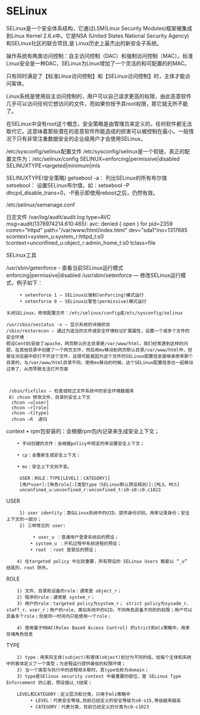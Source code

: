 # SELinux
  SELinux是一个安全体系结构，它通过LSM(Linux Security Modules)框架被集成到Linux Kernel 2.6.x中。它是NSA (United States National Security Agency)和SELinux社区的联合项目,是 Linux历史上最杰出的新安全子系统。

操作系统有两类访问控制：自主访问控制（DAC）和强制访问控制（MAC）。标准Linux安全是一种DAC，SELinux为Linux增加了一个灵活的和可配置的的MAC。

只有同时满足了【标准Linux访问控制】和【SELinux访问控制】时，主体才能访问客体。

Linux系统是使用自主访问控制的，用户可以自己请求更高的权限，由此恶意软件几乎可以访问任何它想访问的文件，而如果你授予其root权限，那它就无所不能了。

在SELinux中没有root这个概念，安全策略是由管理员来定义的，任何软件都无法取代它。这意味着那些潜在的恶意软件所能造成的损害可以被控制在最小。一般情况下只有非常注重数据安全的企业级用户才会使用SELinux。


/etc/sysconfig/selinux配置文件
  /etc/sysconfig/selinux是一个软链，真正的配置文件为：/etc/selinux/config 
    SELINUX=enforcing|permissive|disabled
    SELINUXTYPE=targeted|minimum|mls
    
SELINUXTYPE(安全策略)
   getsebool -a： 列出SELinux的所有布尔值
   setsebool： 设置SELinux布尔值，如：setsebool -P dhcpd_disable_trans=0，-P表示即使用reboot之后，仍然有效。


/etc/selinux/semanage.conf

日志文件
/var/log/audit/audit.log
type=AVC msg=audit(1378974214.610:465): avc:  denied  { open } for pid=2359 comm="httpd" path="/var/www/html/index.html" dev="sda1"ino=1317685 scontext=system_u:system_r:httpd_t:s0 tcontext=unconfined_u:object_r:admin_home_t:s0 tclass=file


 SELinux工具

 /usr/sbin/getenforce - 查看当前SELinux运行模式 enforcing|permissive|disabled
 /usr/sbin/setenforce — 修改SELinux运行模式，例子如下：

         • setenforce 1 — SELinux以强制(enforcing)模式运行
         • setenforce 0 — SELinux以警告(permissive)模式运行

    关闭SELinux，修改配置文件：/etc/selinux/config或/etc/sysconfig/selinux
    
    /usr/sbin/sestatus -v — 显示系统的详细状态
    /sbin/restorecon — 通过为适当的文件或安全环境标记扩展属性，设置一个或多个文件的安全环境
    假设CentOS安装了apache，网页默认的主目录是/var/www/html，我们经常遇到这样的问题，在其他目录中创建了一个网页文件，然后用mv移动到网页默认目录/var/www/html中，但是在浏览器中却打不开这个文件，这很可能是因为这个文件的SELinux配置信息是继承原来那个目录的，与/var/www/html目录不同，使用mv移动的时候，这个SELinux配置信息也一起移动过来了，从而导致无法打开页面
    
    
    
     /sbin/fixfiles — 检查或校正文件系统中的安全环境数据库
     8) chcon 修改文件、目录的安全上下文
      chcon –u[user]
      chcon –r[role]
      chcon –t[type] 
      chcon –R  递归
      
      
context
        • rpm包安装的：会根据rpm包内记录来生成安全上下文；

        • 手动创建的文件：会根据policy中规定的来设置安全上下文；

        • cp：会重新生成安全上下文；

        • mv：安全上下文则不变。
        
         USER：ROLE：TYPE[LEVEL[：CATEGORY]]
         [用户user]:[角色role]:[类型type（SELinux默认预设规则）]:[MLS、MCS]
         unconfined_u:unconfined_r:unconfined_t:s0-s0:c0.c1023 
         
USER

         1) user identity：类似Linux系统中的UID，提供身份识别，用来记录身份；安全上下文的一部分；
         2) 三种常见的 user:

              • user_u ：普通用户登录系统后的预设；
             • system_u ：开机过程中系统进程的预设；
             • root ：root 登录后的预设；

        4) 在targeted policy 中比较重要，所有预设的 SELinux Users 都是以 “_u” 结尾的，root 除外。
        
ROLE

        1) 文件、目录和设备的role：通常是 object_r；
        2) 程序的role：通常是 system_r；
        3) 用户的role：targeted policy为system_r； strict policy为sysadm_r、staff_r、user_r；用户的role，类似系统中的GID，不同角色具备不同的的权限；用户可以具备多个role；但是同一时间内只能使用一个role；        

        4) 使用基于RBAC(Roles Based Access Control) 的strict和mls策略中，用来存储角色信息
        
TYPE

        1) type：用来将主体(subject)和客体(object)划分为不同的组，给每个主体和系统中的客体定义了一个类型；为进程运行提供最低的权限环境；
        2) 当一个类型与执行中的进程相关联时，其type也称为domain；
        3) type是SElinux security context 中最重要的部位，是 SELinux Type Enforcement 的心脏，预设值以_t结尾；

        LEVEL和CATEGORY：定义层次和分类，只用于mls策略中
             • LEVEL：代表安全等级,目前已经定义的安全等级为s0-s15,等级越来越高
             • CATEGORY：代表分类，目前已经定义的分类为c0-c1023
